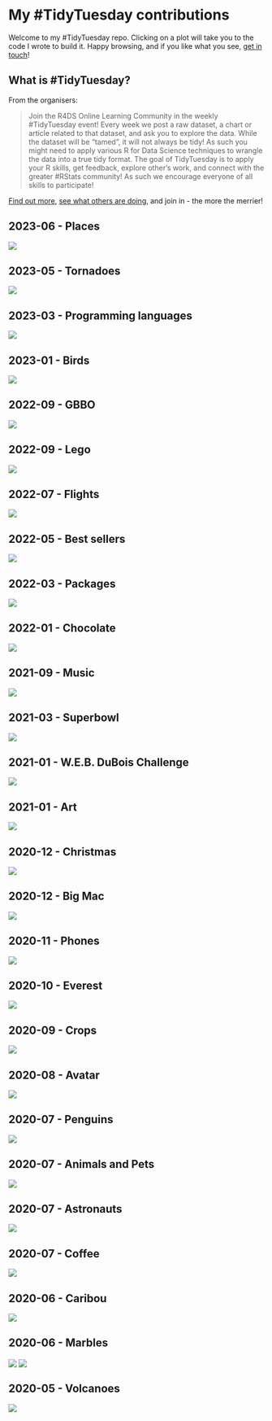 My \#TidyTuesday contributions
================

Welcome to my \#TidyTuesday repo. Clicking on a plot will take you to
the code I wrote to build it. Happy browsing, and if you like what you
see, [get in touch](https://www.cararthompson.com/)!

## What is \#TidyTuesday?

From the organisers:

> Join the R4DS Online Learning Community in the weekly \#TidyTuesday
> event! Every week we post a raw dataset, a chart or article related to
> that dataset, and ask you to explore the data. While the dataset will
> be “tamed”, it will not always be tidy! As such you might need to
> apply various R for Data Science techniques to wrangle the data into a
> true tidy format. The goal of TidyTuesday is to apply your R skills,
> get feedback, explore other’s work, and connect with the greater
> \#RStats community! As such we encourage everyone of all skills to
> participate!

[Find out
more](https://github.com/rfordatascience/tidytuesday/blob/master/README.md),
[see what others are
doing](https://twitter.com/hashtag/TidyTuesday?src=hashtag_click), and
join in - the more the merrier!

## 2023-06 - Places

<a href='scripts/202306_places.R' target='_blank'><img src="plots/202306_places.gif" align="center"/></a>

## 2023-05 - Tornadoes

<a href='scripts/202305_tornadoes.R' target='_blank'><img src="plots/202305_tornadoes.png" align="center"/></a>

## 2023-03 - Programming languages

<a href='scripts/202303_coding.R' target='_blank'><img src="plots/202303_coding.png" align="center"/></a>

## 2023-01 - Birds

<a href='scripts/202301_birds.R' target='_blank'><img src="plots/202301_birds.png" align="center"/></a>

## 2022-09 - GBBO

<a href='scripts/202210_gbbo.R' target='_blank'><img src="plots/202210_gbbo.png" align="center"/></a>

## 2022-09 - Lego

<a href='scripts/202209_lego.R' target='_blank'><img src="plots/202209_lego.png" align="center"/></a>

## 2022-07 - Flights

<a href='scripts/202207_flights.R' target='_blank'><img src="plots/202207_flights.png" align="center"/></a>

## 2022-05 - Best sellers

<a href='scripts/202205_best-sellers.R' target='_blank'><img src="plots/202205_best-sellers.png" align="center"/></a>

## 2022-03 - Packages

<a href='scripts/202203_packages.R' target='_blank'><img src="plots/202203_packages.png" align="center"/></a>

## 2022-01 - Chocolate

<a href='scripts/202201_chocolate.R' target='_blank'><img src="plots/202201_chocolate.png" align="center"/></a>

## 2021-09 - Music

<a href='scripts/202109_music.R' target='_blank'><img src="plots/202109_music.png" align="center"/></a>

## 2021-03 - Superbowl

<a href='scripts/202103_superbowl.R' target='_blank'><img src="plots/202103_superbowl.gif" align="center"/></a>

## 2021-01 - W.E.B. DuBois Challenge

<a href='scripts/202102_webdubois.R' target='_blank'><img src="plots/202102_webdubois.png" align="center"/></a>

## 2021-01 - Art

<a href='scripts/202101_art.R' target='_blank'><img src="plots/202101_art.png" align="center"/></a>

## 2020-12 - Christmas

<a href='scripts/202012_christmasCard.R' target='_blank'><img src="plots/202012_christmasCard.gif" align="center"/></a>

## 2020-12 - Big Mac

<a href='scripts/202012_bigmac.R' target='_blank'><img src="plots/202012_bigmac.gif" align="center"/></a>

## 2020-11 - Phones

<a href='scripts/202011_phones.R' target='_blank'><img src="plots/202011_phones.png" align="center"/></a>

## 2020-10 - Everest

<a href='scripts/202010_everest.R' target='_blank'><img src="plots/202010_everest.png" align="center"/></a>

## 2020-09 - Crops

<a href='scripts/202009_crops.R' target='_blank'><img src="plots/202009_crops.png" align="center"/></a>

## 2020-08 - Avatar

<a href='scripts/202008_avatar.R' target='_blank'><img src="plots/202008_avatar.png" align="center"/></a>

## 2020-07 - Penguins

<a href='scripts/202007d_penguins.R' target='_blank'><img src="plots/202007d_penguins.png" align="center"/></a>

## 2020-07 - Animals and Pets

<a href='scripts/202007c_pets.R' target='_blank'><img src="plots/202007c_pets.gif" align="center"/></a>

## 2020-07 - Astronauts

<a href='scripts/202007b_astronauts.R' target='_blank'><img src="plots/202007b_astronauts.png" align="center"/></a>

## 2020-07 - Coffee

<a href='scripts/202007_coffee.R' target='_blank'><img src="plots/202007_coffee.png" align="center"/></a>

## 2020-06 - Caribou

<a href='scripts/202006b_caribou.R' target='_blank'><img src="plots/202006b_caribou.gif" align="center"/></a>

## 2020-06 - Marbles

<a href='scripts/202006_marbles.R' target='_blank'><img src="plots/202006_marbles1.gif" align="center"/></a>
<a href='scripts/202006_marbles.R' target='_blank'><img src="plots/202006_marbles2.gif" align="center"/></a>

## 2020-05 - Volcanoes

<a href='scripts/202005_volcanoes.R' target='_blank'><img src="plots/202005_volcanoes.gif" align="center"/></a>
